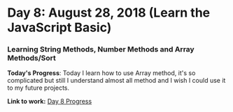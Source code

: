 # Day 8: August 28, 2018 (Learn the JavaScript Basic)
### Learning String Methods, Number Methods and Array Methods/Sort

**Today's Progress**: Today I learn how to use Array method, it's so complicated but still I understand almost all method and I wish I could use it to my future projects.

**Link to work:**
[Day 8 Progress](https://github.com/jamesmonsarvas/1-100DaysOfCode/blob/master/days/8/source)